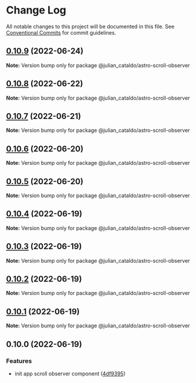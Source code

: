 # Change Log

All notable changes to this project will be documented in this file.
See [Conventional Commits](https://conventionalcommits.org) for commit guidelines.

## [0.10.9](https://github.com/JulianCataldo/astro/compare/@julian_cataldo/astro-scroll-observer@0.10.8...@julian_cataldo/astro-scroll-observer@0.10.9) (2022-06-24)

**Note:** Version bump only for package @julian_cataldo/astro-scroll-observer





## [0.10.8](https://github.com/JulianCataldo/astro/compare/@julian_cataldo/astro-scroll-observer@0.10.7...@julian_cataldo/astro-scroll-observer@0.10.8) (2022-06-22)

**Note:** Version bump only for package @julian_cataldo/astro-scroll-observer





## [0.10.7](https://github.com/JulianCataldo/astro/compare/@julian_cataldo/astro-scroll-observer@0.10.6...@julian_cataldo/astro-scroll-observer@0.10.7) (2022-06-21)

**Note:** Version bump only for package @julian_cataldo/astro-scroll-observer





## [0.10.6](https://github.com/JulianCataldo/astro/compare/@julian_cataldo/astro-scroll-observer@0.10.5...@julian_cataldo/astro-scroll-observer@0.10.6) (2022-06-20)

**Note:** Version bump only for package @julian_cataldo/astro-scroll-observer





## [0.10.5](https://github.com/JulianCataldo/astro/compare/@julian_cataldo/astro-scroll-observer@0.10.4...@julian_cataldo/astro-scroll-observer@0.10.5) (2022-06-20)

**Note:** Version bump only for package @julian_cataldo/astro-scroll-observer





## [0.10.4](https://github.com/JulianCataldo/astro/compare/@julian_cataldo/astro-scroll-observer@0.10.3...@julian_cataldo/astro-scroll-observer@0.10.4) (2022-06-19)

**Note:** Version bump only for package @julian_cataldo/astro-scroll-observer





## [0.10.3](https://github.com/JulianCataldo/astro/compare/@julian_cataldo/astro-scroll-observer@0.10.2...@julian_cataldo/astro-scroll-observer@0.10.3) (2022-06-19)

**Note:** Version bump only for package @julian_cataldo/astro-scroll-observer





## [0.10.2](https://github.com/JulianCataldo/astro/compare/@julian_cataldo/astro-scroll-observer@0.10.1...@julian_cataldo/astro-scroll-observer@0.10.2) (2022-06-19)

**Note:** Version bump only for package @julian_cataldo/astro-scroll-observer





## [0.10.1](https://github.com/JulianCataldo/astro/compare/@julian_cataldo/astro-scroll-observer@0.10.0...@julian_cataldo/astro-scroll-observer@0.10.1) (2022-06-19)

**Note:** Version bump only for package @julian_cataldo/astro-scroll-observer





## 0.10.0 (2022-06-19)


### Features

* init app scroll observer component ([4df9395](https://github.com/JulianCataldo/astro/commit/4df9395cbaf35263af168e50b3d528af05a09ce6))
